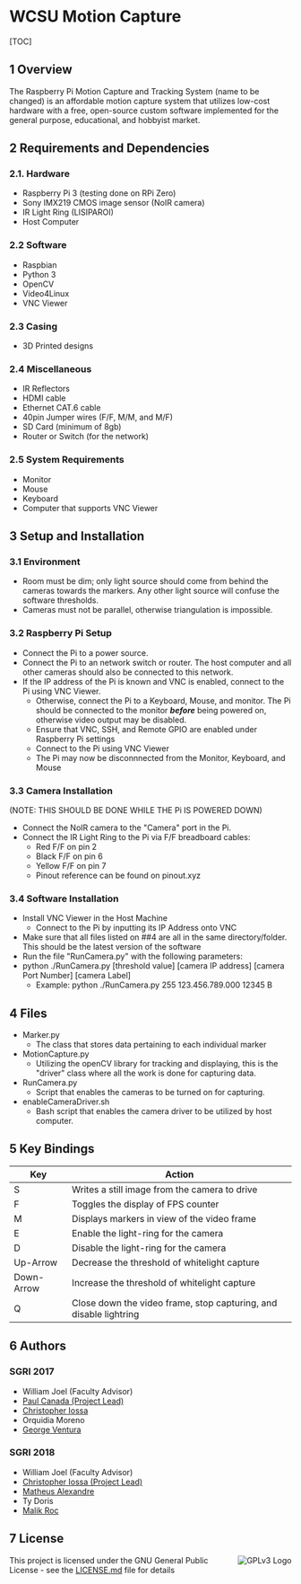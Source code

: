 # WCSU Motion Capture

[TOC]

## 1 Overview

The Raspberry Pi Motion Capture and Tracking System (name to be changed) is an affordable motion capture system that utilizes low-cost hardware with a free, open-source custom software implemented for the general purpose, educational, and hobbyist market.

## 2 Requirements and Dependencies

### 2.1. Hardware
- Raspberry Pi 3 (testing done on RPi Zero)
- Sony IMX219 CMOS image sensor (NoIR camera)
- IR Light Ring (LISIPAROI)
- Host Computer

### 2.2 Software
- Raspbian
- Python 3
- OpenCV
- Video4Linux 
- VNC Viewer

### 2.3 Casing
- 3D Printed designs

### 2.4 Miscellaneous
- IR Reflectors
- HDMI cable
- Ethernet CAT.6 cable
- 40pin Jumper wires (F/F, M/M, and M/F)
- SD Card (minimum of 8gb)
- Router or Switch (for the network)

### 2.5 System Requirements
- Monitor
- Mouse
- Keyboard
- Computer that supports VNC Viewer


## 3 Setup and Installation

### 3.1 Environment
- Room must be dim; only light source should come from behind the cameras towards the markers. Any other light source will confuse the software thresholds.
- Cameras must not be parallel, otherwise triangulation is impossible.

### 3.2 Raspberry Pi Setup
- Connect the Pi to a power source.
- Connect the Pi to an network switch or router. The host computer and all other cameras should also be connected to this network.
- If the IP address of the Pi is known and VNC is enabled, connect to the Pi using VNC Viewer.
    - Otherwise, connect the Pi to a Keyboard, Mouse, and monitor. The Pi should be connected to the monitor ___before___ being powered on, otherwise video output may be disabled.
    - Ensure that VNC, SSH, and Remote GPIO are enabled under Raspberry Pi settings
    - Connect to the Pi using VNC Viewer
    - The Pi may now be disconnnected from the Monitor, Keyboard, and Mouse

### 3.3 Camera Installation
(NOTE: THIS SHOULD BE DONE WHILE THE Pi IS POWERED DOWN)
- Connect the NoIR camera to the "Camera" port in the Pi.
- Connect the IR Light Ring to the Pi via F/F breadboard cables:
    - Red F/F on pin 2
    - Black F/F on pin 6
    - Yellow F/F on pin 7
    - Pinout reference can be found on pinout.xyz
    
### 3.4 Software Installation
- Install VNC Viewer in the Host Machine
    - Connect to the Pi by inputting its IP Address onto VNC
- Make sure that all files listed on ##4 are all in the same directory/folder. This should be the latest version of the software
- Run the file "RunCamera.py" with the following parameters:
- python ./RunCamera.py [threshold value] [camera IP address] [camera Port Number] [camera Label]
    - Example: python ./RunCamera.py 255 123.456.789.000 12345 B
    
    

## 4 Files
- Marker.py
    - The class that stores data pertaining to each individual marker
- MotionCapture.py
    - Utilizing the openCV library for tracking and displaying, this is the "driver" class where all the work is done for capturing data.
- RunCamera.py
    - Script that enables the cameras to be turned on for capturing.
- enableCameraDriver.sh
    - Bash script that enables the camera driver to be utilized by host computer.

## 5 Key Bindings

|    Key     |                              Action                             | 
|------------|-----------------------------------------------------------------|
|     S      |          Writes a still image from the camera to drive          |
|     F      |               Toggles the display of FPS counter                |
|     M      |           Displays markers in view of the video frame           |
|     E      |              Enable the light-ring for the camera               |
|     D      |             Disable the light-ring for the camera               |
|  Up-Arrow  |          Decrease the threshold of whitelight capture           |
| Down-Arrow |          Increase the threshold of whitelight capture           |
|     Q      |Close down the video frame, stop capturing, and disable lightring|

## 6 Authors
### SGRI 2017
- William Joel (Faculty Advisor)
- [Paul Canada (Project Lead)](https://github.com/PaulCanada)
- [Christopher Iossa]((https://github.com/ChrisIossa))
- Orquidia Moreno
- [George Ventura](https://github.com/GeorgeVentura)
### SGRI 2018 
- William Joel (Faculty Advisor)
- [Christopher Iossa (Project Lead)](https://github.com/ChrisIossa)
- [Matheus Alexandre](https://github.com/madatedeus)
- Ty Doris
- [Malik Roc](https://github.com/rocstory)

## 7 License
<img src="https://www.gnu.org/graphics/gplv3-127x51.png" alt="GPLv3 Logo" style="float:right;"> This project is licensed under the GNU General Public License - see the [LICENSE.md](LICENSE.md) file for details 
